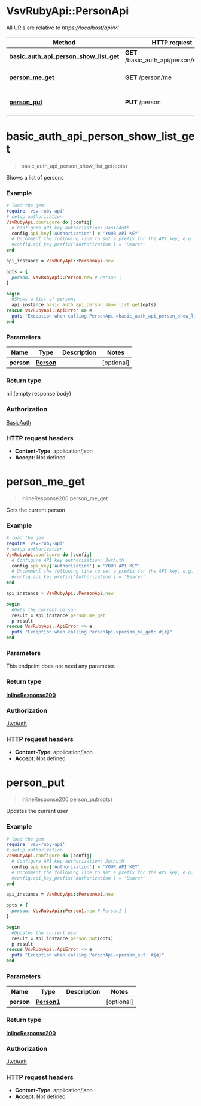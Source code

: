 # VsvRubyApi::PersonApi

All URIs are relative to *https://localhost/api/v1*

Method | HTTP request | Description
------------- | ------------- | -------------
[**basic_auth_api_person_show_list_get**](PersonApi.md#basic_auth_api_person_show_list_get) | **GET** /basic_auth_api/person/show_list | Shows a list of persons
[**person_me_get**](PersonApi.md#person_me_get) | **GET** /person/me | Gets the current person
[**person_put**](PersonApi.md#person_put) | **PUT** /person | Updates the current user


# **basic_auth_api_person_show_list_get**
> basic_auth_api_person_show_list_get(opts)

Shows a list of persons

### Example
```ruby
# load the gem
require 'vsv-ruby-api'
# setup authorization
VsvRubyApi.configure do |config|
  # Configure API key authorization: BasicAuth
  config.api_key['Authorization'] = 'YOUR API KEY'
  # Uncomment the following line to set a prefix for the API key, e.g. 'Bearer' (defaults to nil)
  #config.api_key_prefix['Authorization'] = 'Bearer'
end

api_instance = VsvRubyApi::PersonApi.new

opts = { 
  person: VsvRubyApi::Person.new # Person | 
}

begin
  #Shows a list of persons
  api_instance.basic_auth_api_person_show_list_get(opts)
rescue VsvRubyApi::ApiError => e
  puts "Exception when calling PersonApi->basic_auth_api_person_show_list_get: #{e}"
end
```

### Parameters

Name | Type | Description  | Notes
------------- | ------------- | ------------- | -------------
 **person** | [**Person**](Person.md)|  | [optional] 

### Return type

nil (empty response body)

### Authorization

[BasicAuth](../README.md#BasicAuth)

### HTTP request headers

 - **Content-Type**: application/json
 - **Accept**: Not defined



# **person_me_get**
> InlineResponse200 person_me_get

Gets the current person

### Example
```ruby
# load the gem
require 'vsv-ruby-api'
# setup authorization
VsvRubyApi.configure do |config|
  # Configure API key authorization: JwtAuth
  config.api_key['Authorization'] = 'YOUR API KEY'
  # Uncomment the following line to set a prefix for the API key, e.g. 'Bearer' (defaults to nil)
  #config.api_key_prefix['Authorization'] = 'Bearer'
end

api_instance = VsvRubyApi::PersonApi.new

begin
  #Gets the current person
  result = api_instance.person_me_get
  p result
rescue VsvRubyApi::ApiError => e
  puts "Exception when calling PersonApi->person_me_get: #{e}"
end
```

### Parameters
This endpoint does not need any parameter.

### Return type

[**InlineResponse200**](InlineResponse200.md)

### Authorization

[JwtAuth](../README.md#JwtAuth)

### HTTP request headers

 - **Content-Type**: application/json
 - **Accept**: Not defined



# **person_put**
> InlineResponse200 person_put(opts)

Updates the current user

### Example
```ruby
# load the gem
require 'vsv-ruby-api'
# setup authorization
VsvRubyApi.configure do |config|
  # Configure API key authorization: JwtAuth
  config.api_key['Authorization'] = 'YOUR API KEY'
  # Uncomment the following line to set a prefix for the API key, e.g. 'Bearer' (defaults to nil)
  #config.api_key_prefix['Authorization'] = 'Bearer'
end

api_instance = VsvRubyApi::PersonApi.new

opts = { 
  person: VsvRubyApi::Person1.new # Person1 | 
}

begin
  #Updates the current user
  result = api_instance.person_put(opts)
  p result
rescue VsvRubyApi::ApiError => e
  puts "Exception when calling PersonApi->person_put: #{e}"
end
```

### Parameters

Name | Type | Description  | Notes
------------- | ------------- | ------------- | -------------
 **person** | [**Person1**](Person1.md)|  | [optional] 

### Return type

[**InlineResponse200**](InlineResponse200.md)

### Authorization

[JwtAuth](../README.md#JwtAuth)

### HTTP request headers

 - **Content-Type**: application/json
 - **Accept**: Not defined



